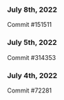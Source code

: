 ### July 8th, 2022

Commit #151511

### July 5th, 2022

Commit #314353


### July 4th, 2022

Commit #72281
